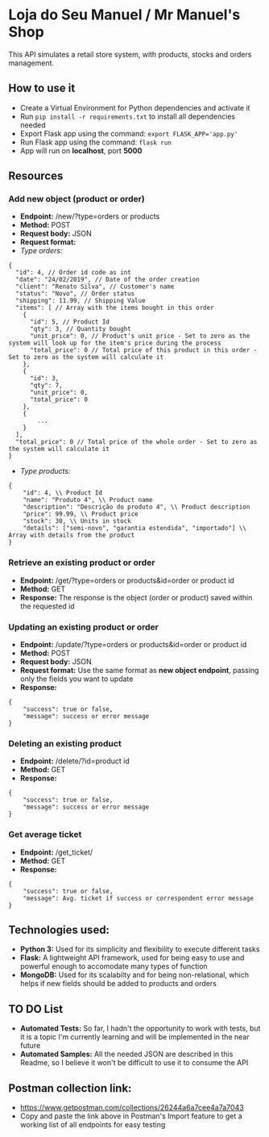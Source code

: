 # Loja do Seu Manuel / Mr Manuel's Shop
This API simulates a retail store system, with products, stocks and orders management.

## How to use it
- Create a Virtual Environment for Python dependencies and activate it
- Run ```pip install -r requirements.txt``` to install all dependencies needed
- Export Flask app using the command:
```export FLASK_APP='app.py'```
- Run Flask app using the command: 
```flask run```
- App will run on **localhost**, port **5000**

## Resources
### Add new object (product or order)
- **Endpoint:** /new/?type=orders or products
- **Method:** POST
- **Request body:** JSON
- **Request format:**
- *Type orders:*
```
{
  "id": 4, // Order id code as int
  "date": "24/02/2019", // Date of the order creation
  "client": "Renato Silva", // Customer's name
  "status": "Novo", // Order status
  "shipping": 11.99, // Shipping Value
  "items": [ // Array with the items bought in this order
    {
      "id": 5, // Product Id
      "qty": 3, // Quantity bought
      "unit_price": 0, // Product's unit price - Set to zero as the system will look up for the item's price during the process
      "total_price": 0 // Total price of this product in this order - Set to zero as the system will calculate it
    },
    {
      "id": 3,
      "qty": 7,
      "unit_price": 0,
      "total_price": 0
    },
    {
        ...
    }
  ],
  "total_price": 0 // Total price of the whole order - Set to zero as the system will calculate it 
}
``` 

- *Type products:*
```
{
	"id": 4, \\ Product Id
	"name": "Produto 4", \\ Product name
	"description": "Descrição do produto 4", \\ Product description
	"price": 99.99, \\ Product price
	"stock": 30, \\ Units in stock
	"details": ["semi-novo", "garantia estendida", "importado"] \\ Array with details from the product
}
```

### Retrieve an existing product or order
- **Endpoint:** /get/?type=orders or products&id=order or product id
- **Method:** GET
- **Response:** The response is the object (order or product) saved within the requested id

### Updating an existing product or order
- **Endpoint:** /update/?type=orders or products&id=order or product id
- **Method:** POST
- **Request body:** JSON
- **Request format:** Use the same format as **new object endpoint**, passing only the fields you want to update
- **Response:**
```
{
    "success": true or false,
    "message": success or error message
}
```

### Deleting an existing product
- **Endpoint:** /delete/?id=product id
- **Method:** GET
- **Response:**
```
{
    "success": true or false,
    "message": success or error message
}
```

### Get average ticket
- **Endpoint:** /get_ticket/
- **Method:** GET
- **Response:**
```
{
    "success": true or false,
    "message": Avg. ticket if success or correspondent error message
}
```

## Technologies used:
- **Python 3:** Used for its simplicity and flexibility to execute different tasks
- **Flask:** A lightweight API framework, used for being easy to use and powerful enough to accomodate many types of function
- **MongoDB:** Used for its scalabilty and for being non-relational, which helps if new fields should be added to products and orders

## TO DO List
- **Automated Tests:** So far, I hadn't the opportunity to work with tests, but it is a topic I'm currently learning and will be implemented in the near future
- **Automated Samples:** All the needed JSON are described in this Readme, so I believe it won't be difficult to use it to consume the API

## Postman collection link:
- https://www.getpostman.com/collections/26244a6a7cee4a7a7043
- Copy and paste the link above in Postman's Import feature to get a working list of all endpoints for easy testing